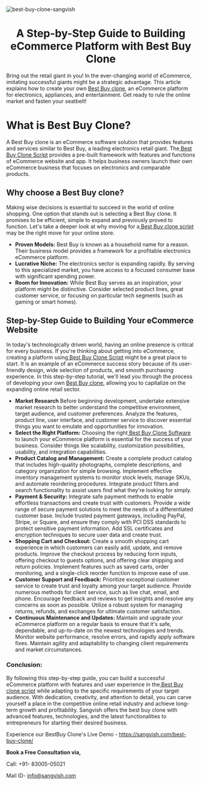 ![best-buy-clone-sangvish](https://github.com/sangvishtechnologies/best-buy-clone/assets/161323540/a56e7eb5-39c0-40f9-8c1b-2083cbe50962)

<h1 align="center"> A Step-by-Step Guide to Building eCommerce Platform with Best Buy Clone </h1> 

Bring out the retail giant in you! In the ever-changing world of eCommerce, imitating successful giants might be a strategic advantage. This article explains how to create your own [Best Buy clone](https://sangvish.com/best-buy-clone/), an eCommerce platform for electronics, appliances, and entertainment. Get ready to rule the online market and fasten your seatbelt!

# What is Best Buy Clone?
A Best Buy clone is an eCommerce software solution that provides features and services similar to Best Buy, a leading electronics retail giant. The[ Best Buy Clone Script](https://sangvish.com/best-buy-clone/) provides a pre-built framework with features and functions of eCommerce website and app. It helps business owners launch their own eCommerce business that focuses on electronics and comparable products.

## Why choose a Best Buy clone?
Making wise decisions is essential to succeed in the world of online shopping. One option that stands out is selecting a Best Buy clone. It promises to be efficient, simple to expand and previously proved to function. Let's take a deeper look at why moving for a[ Best Buy clone script](https://sangvish.com/best-buy-clone/) may be the right move for your online store.
* **Proven Models:**
Best Buy is known as a household name for a reason. Their business model provides a framework for a profitable electronics eCommerce platform.
* **Lucrative Niche:**
The electronics sector is expanding rapidly. By serving to this specialized market, you have access to a focused consumer base with significant spending power.
* **Room for Innovation:**
While Best Buy serves as an inspiration, your platform might be distinctive. Consider selected product lines, great customer service, or focusing on particular tech segments (such as gaming or smart homes).
## Step-by-Step Guide to Building Your eCommerce Website
In today's technologically driven world, having an online presence is critical for every business. If you're thinking about getting into eCommerce, creating a platform using[ Best Buy Clone Script](https://sangvish.com/best-buy-clone/) might be a great place to start. It is an example of an eCommerce success story because of its user-friendly design, wide selection of products, and smooth purchasing experience. In this step-by-step tutorial, we'll lead you through the process of developing your own [Best Buy clone](https://sangvish.com/best-buy-clone/), allowing you to capitalize on the expanding online retail sector.
* **Market Research**
Before beginning development, undertake extensive market research to better understand the competitive environment, target audience, and customer preferences. Analyze the features, product line, user interface, and customer service to discover essential things you want to emulate and opportunities for innovation.
* **Select the Right Platform:**
Choosing the right[ Best Buy Clone Software](https://sangvish.com/best-buy-clone/) to launch your eCommerce platform is essential for the success of your business. Consider things like scalability, customization possibilities, usability, and integration capabilities. 
* **Product Catalog and Management:**
Create a complete product catalog that includes high-quality photographs, complete descriptions, and category organization for simple browsing. Implement effective inventory management systems to monitor stock levels, manage SKUs, and automate reordering procedures. Integrate product filters and search functionality to assist users find what they're looking for simply.
* **Payment & Security:**
Integrate safe payment methods to enable effortless transactions and create trust with customers. Provide a wide range of secure payment solutions to meet the needs of a differentiated customer base. Include trusted payment gateways, including PayPal, Stripe, or Square, and ensure they comply with PCI DSS standards to protect sensitive payment information. Add SSL certificates and encryption techniques to secure user data and create trust.
* **Shopping Cart and Checkout:**
Create a smooth shopping cart experience in which customers can easily add, update, and remove products. Improve the checkout process by reducing form inputs, offering checkout to guests options, and offering clear shipping and return policies. Implement features such as saved carts, order monitoring, and a single-click reorder function to improve ease of use.
* **Customer Support and Feedback:**
Prioritize exceptional customer service to create trust and loyalty among your target audience. Provide numerous methods for client service, such as live chat, email, and phone. Encourage feedback and reviews to get insights and resolve any concerns as soon as possible. Utilize a robust system for managing returns, refunds, and exchanges for ultimate customer satisfaction.
* **Continuous Maintenance and Updates:**
Maintain and upgrade your eCommerce platform on a regular basis to ensure that it's safe, dependable, and up-to-date on the newest technologies and trends. Monitor website performance, resolve errors, and rapidly apply software fixes. Maintain agility and adaptability to changing client requirements and market circumstances.
### Conclusion:
By following this step-by-step guide, you can build a successful eCommerce platform with features and user experience in the[ Best Buy clone script](https://sangvish.com/best-buy-clone/) while adapting to the specific requirements of your target audience. With dedication, creativity, and attention to detail, you can carve yourself a place in the competitive online retail industry and achieve long-term growth and profitability. Sangvish offers the best buy clone with advanced features, technologies, and the latest functionalities to entrepreneurs for starting their desired business. 

Experience our BestBuy Clone's Live Demo - https://sangvish.com/best-buy-clone/

**Book a Free Consultation via,** 

Call: +91- 83005-05021

Mail ID-  info@sangvish.com 

